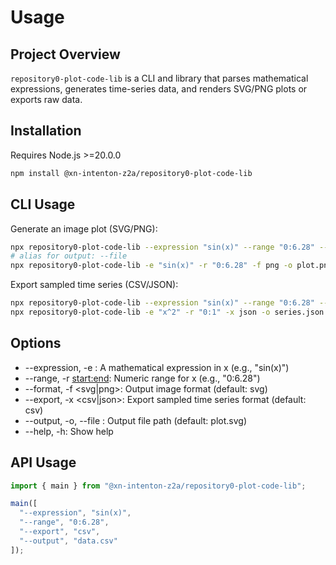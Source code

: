 # Usage

## Project Overview

`repository0-plot-code-lib` is a CLI and library that parses mathematical expressions, generates time-series data, and renders SVG/PNG plots or exports raw data.

## Installation

Requires Node.js >=20.0.0

```bash
npm install @xn-intenton-z2a/repository0-plot-code-lib
```

## CLI Usage

Generate an image plot (SVG/PNG):
```bash
npx repository0-plot-code-lib --expression "sin(x)" --range "0:6.28" --format svg --output plot.svg
# alias for output: --file
npx repository0-plot-code-lib -e "sin(x)" -r "0:6.28" -f png -o plot.png
```

Export sampled time series (CSV/JSON):
```bash
npx repository0-plot-code-lib --expression "sin(x)" --range "0:6.28" --export csv --output data.csv
npx repository0-plot-code-lib -e "x^2" -r "0:1" -x json -o series.json
```

## Options

- --expression, -e <expr>: A mathematical expression in x (e.g., "sin(x)")
- --range, -r <start:end>: Numeric range for x (e.g., "0:6.28")
- --format, -f <svg|png>: Output image format (default: svg)
- --export, -x <csv|json>: Export sampled time series format (default: csv)
- --output, -o, --file <file>: Output file path (default: plot.svg)
- --help, -h: Show help

## API Usage

```js
import { main } from "@xn-intenton-z2a/repository0-plot-code-lib";

main([
  "--expression", "sin(x)",
  "--range", "0:6.28",
  "--export", "csv",
  "--output", "data.csv"
]);
```
